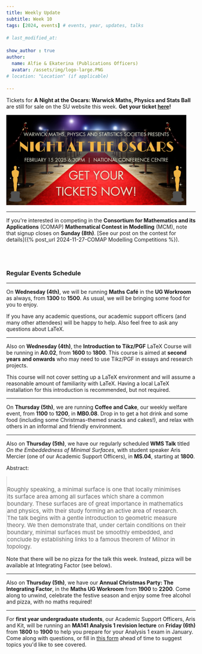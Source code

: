 ```yaml
---
title: Weekly Update
subtitle: Week 10
tags: [2024, events] # events, year, updates, talks

# last_modified_at: 

show_author : true
author:
  name: Alfie & Ekaterina (Publications Officers)
  avatar: /assets/img/logo-large.PNG
# location: "Location" (if applicable)

---
```


Tickets for **A Night at the Oscars: Warwick Maths, Physics and Stats Ball** are still for sale on the SU website this week. **Get your ticket [here](https://www.warwicksu.com/venues-events/events/4191/26244/)!**

<img src="../assets/posts/2024-2025/Ball Banner.jpg" alt="Ball banner" width="95%"/>

---

If you're interested in competing in the **Consortium for Mathematics and its Applications** (COMAP) **Mathematical Contest in Modelling** (MCM), note that signup closes on **Sunday (8th)**. [See our post on the contest for details]({% post_url 2024-11-27-COMAP Modelling Competitions %}).

<br/>
<br/>

### Regular Events Schedule

---

On **Wednesday (4th)**, we will be running **Maths Café** in the **UG Workroom** as always, from **1300** to **1500**. As usual, we will be bringing some food for you to enjoy.

If you have any academic questions, our academic support officers (and many other attendees) will be happy to help. Also feel free to ask any questions about LaTeX.

---

Also on **Wednesday (4th)**, the **Introduction to Tikz/PGF** LaTeX Course will be running in **A0.02**, from **1600** to **1800**. This course is aimed at **second years and onwards** who may need to use Tikz/PGF in essays and research projects.

This course will not cover setting up a LaTeX environment and will assume a reasonable amount of familiarity with LaTeX. Having a local LaTeX installation for this introduction is recommended, but not required.

---

On **Thursday (5th)**, we are running **Coffee and Cake**, our weekly welfare event, from **1100** to **1200**, in **MB0.08**. Drop in to get a hot drink and some food (including some Christmas-themed snacks and cakes!), and relax with others in an informal and friendly environment.

---

Also on **Thursday (5th)**, we have our regularly scheduled **WMS Talk** titled *On the Embeddedness of Minimal Surfaces*, with student speaker Aris Mercier (one of our Academic Support Officers), in **MS.04**, starting at **1800**.

<style>
blockquote {
    padding: 10px 20px 0 0;
    margin: 0 0 0 0;
    font-size: 15px;
}
</style>

Abstract:
> Roughly speaking, a minimal surface is one that locally minimises its surface area among all surfaces which share a common boundary. These surfaces are of great importance in mathematics and physics, with their study forming an active area of research. The talk begins with a gentle introduction to geometric measure theory. We then demonstrate that, under certain conditions on their boundary, minimal surfaces must be smoothly embedded, and conclude by establishing links to a famous theorem of Milnor in topology.

Note that there will be no pizza for the talk this week. Instead, pizza will be available at Integrating Factor (see below).

---

Also on **Thursday (5th)**, we have our **Annual Christmas Party: The Integrating Factor**, in the **Maths UG Workroom** from **1900** to **2200**. Come along to unwind, celebrate the festive season and enjoy some free alcohol and pizza, with no maths required!

---

For **first year undergraduate students**, our Academic Support Officers, Aris and Kit, will be running an **MA141 Analysis 1 revision lecture** on **Friday (6th)** from **1800** to **1900** to help you prepare for your Analysis 1 exam in January. Come along with questions, or fill in [this form](https://forms.gle/oLWrqw633XrxVkEc8) ahead of time to suggest topics you'd like to see covered. 
